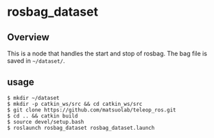 # rosbag_dataset

## Overview

This is a node that handles the start and stop of rosbag.
The bag file is saved in `~/dataset/`.

## usage
```
$ mkdir ~/dataset
$ mkdir -p catkin_ws/src && cd catkin_ws/src
$ git clone https://github.com/matsuolab/teleop_ros.git
$ cd .. && catkin build
$ source devel/setup.bash
$ roslaunch rosbag_dataset rosbag_dataset.launch

